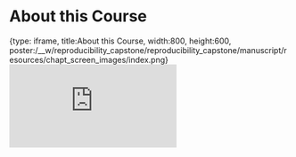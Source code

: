# About this Course
 
{type: iframe, title:About this Course, width:800, height:600, poster:/__w/reproducibility_capstone/reproducibility_capstone/manuscript/resources/chapt_screen_images/index.png}
![](https://hutchdatascience.org/reproducibility_capstone/index.html)
 

 
